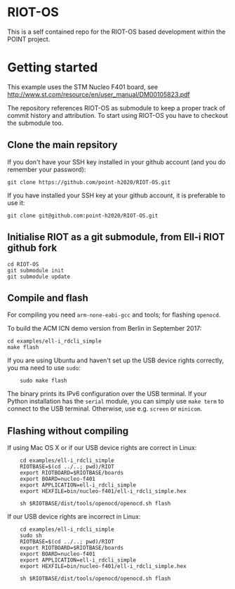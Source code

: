# RIOT-OS

This is a self contained repo for the RIOT-OS based development within the POINT project.

# Getting started

This example uses the STM Nucleo F401 board, see
http://www.st.com/resource/en/user_manual/DM00105823.pdf

The repository references RIOT-OS as submodule to keep a proper track
of commit history and attribution.  To start using RIOT-OS you have to
checkout the submodule too.

## Clone the main repsitory

If you don't have your SSH key installed in your github account (and you do remember your password):
```
git clone https://github.com/point-h2020/RIOT-OS.git
```
If you have installed your SSH key at your github account, it is preferable to use it:
```
git clone git@github.com:point-h2020/RIOT-OS.git
```

## Initialise RIOT as a git submodule, from Ell-i RIOT github fork

```
cd RIOT-OS
git submodule init
git submodule update
```

## Compile and flash

For compiling you need `arm-none-eabi-gcc` and tools; for flashing `openocd`.

To build the ACM ICN demo version from Berlin in September 2017:
```
cd examples/ell-i_rdcli_simple
make flash
```

If you are using Ubuntu and haven't set up the USB device rights
correctly, you ma need to use `sudo`:
```
    sudo make flash
```

The binary prints its IPv6 configuration over the USB terminal.
If your Python installation has the `serial` module, 
you can simply use `make term` to connect to the USB terminal.
Otherwise, use e.g. `screen` or `minicom`.

## Flashing without compiling

If using Mac OS X or if our USB device rights are correct in Linux:

```
    cd examples/ell-i_rdcli_simple
    RIOTBASE=$(cd ../..; pwd)/RIOT
    export RIOTBOARD=$RIOTBASE/boards
    export BOARD=nucleo-f401
    export APPLICATION=ell-i_rdcli_simple
    export HEXFILE=bin/nucleo-f401/ell-i_rdcli_simple.hex

    sh $RIOTBASE/dist/tools/openocd/openocd.sh flash
```

If our USB device rights are incorrect in Linux:

```
    cd examples/ell-i_rdcli_simple
    sudo sh
    RIOTBASE=$(cd ../..; pwd)/RIOT
    export RIOTBOARD=$RIOTBASE/boards
    export BOARD=nucleo-f401
    export APPLICATION=ell-i_rdcli_simple
    export HEXFILE=bin/nucleo-f401/ell-i_rdcli_simple.hex

    sh $RIOTBASE/dist/tools/openocd/openocd.sh flash
```
